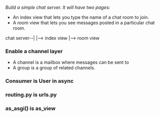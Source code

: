 *Build a simple chat server. It will have two pages:*

- An index view that lets you type the name of a chat room to join.
- A room view that lets you see messages posted in a particular chat room.

chat server--|
             |--> index view
             |--> room view


### Enable a channel layer
- A channel is a mailbox where messages can be sent to
- A group is a group of related channels.



### Consumer is User in async
### routing.py is urls.py
### as_asgi() is as_view


```

```